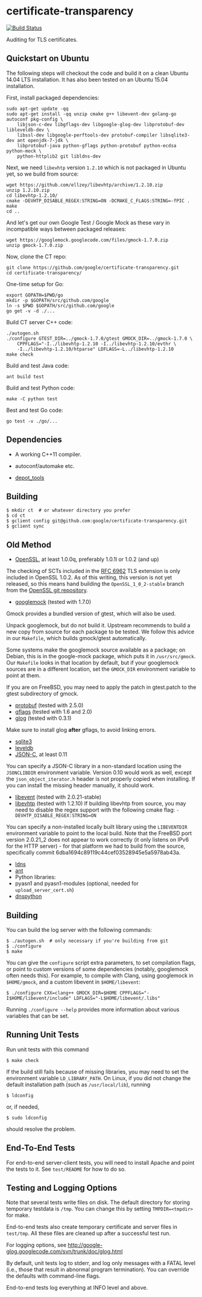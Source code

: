 certificate-transparency
========================

[![Build Status](https://travis-ci.org/google/certificate-transparency.svg?branch=master)](https://travis-ci.org/google/certificate-transparency)

Auditing for TLS certificates.

## Quickstart on Ubuntu ##
The following steps will checkout the code and build it on a clean Ubuntu 14.04 LTS installation.  It has also been tested on an Ubuntu 15.04 installation.

First, install packaged dependencies:

    sudo apt-get update -qq
    sudo apt-get install -qq unzip cmake g++ libevent-dev golang-go autoconf pkg-config \
        libjson-c-dev libgflags-dev libgoogle-glog-dev libprotobuf-dev libleveldb-dev \
        libssl-dev libgoogle-perftools-dev protobuf-compiler libsqlite3-dev ant openjdk-7-jdk \
        libprotobuf-java python-gflags python-protobuf python-ecdsa python-mock \
        python-httplib2 git libldns-dev

Next, we need `libevhtp` version `1.2.10` which is not packaged in Ubuntu yet, so we build from source:

    wget https://github.com/ellzey/libevhtp/archive/1.2.10.zip
    unzip 1.2.10.zip
    cd libevhtp-1.2.10/
    cmake -DEVHTP_DISABLE_REGEX:STRING=ON -DCMAKE_C_FLAGS:STRING=-fPIC .
    make
    cd ..

And let's get our own Google Test / Google Mock as these vary in incompatible ways between packaged releases:

    wget https://googlemock.googlecode.com/files/gmock-1.7.0.zip
    unzip gmock-1.7.0.zip

Now, clone the CT repo:

    git clone https://github.com/google/certificate-transparency.git
    cd certificate-transparency/

One-time setup for Go:

    export GOPATH=$PWD/go
    mkdir -p $GOPATH/src/github.com/google
    ln -s $PWD $GOPATH/src/github.com/google
    go get -v -d ./...

Build CT server C++ code:

    ./autogen.sh
    ./configure GTEST_DIR=../gmock-1.7.0/gtest GMOCK_DIR=../gmock-1.7.0 \
        CPPFLAGS="-I../libevhtp-1.2.10 -I../libevhtp-1.2.10/evthr \
        -I../libevhtp-1.2.10/htparse" LDFLAGS=-L../libevhtp-1.2.10
    make check 

Build and test Java code:

    ant build test

Build and test Python code:

    make -C python test

Best and test Go code:

    go test -v ./go/... 


## Dependencies ##

 - A working C++11 compiler.

 - autoconf/automake etc.

 - [depot_tools](https://www.chromium.org/developers/how-tos/install-depot-tools)

## Building ##

    $ mkdir ct  # or whatever directory you prefer
    $ cd ct
    $ gclient config git@github.com:google/certificate-transparency.git
    $ gclient sync

## Old Method ##

 - [OpenSSL](https://www.openssl.org/source/), at least 1.0.0q,
   preferably 1.0.1l or 1.0.2 (and up)

The checking of SCTs included in the
[RFC 6962](http://tools.ietf.org/html/rfc6962) TLS extension is only
included in OpenSSL 1.0.2. As of this writing, this version is not yet
released, so this means hand building the `OpenSSL_1_0_2-stable`
branch from the
[OpenSSL git repository](https://www.openssl.org/source/repos.html).

 - [googlemock](https://code.google.com/p/googlemock/) (tested with 1.7.0)

Gmock provides a bundled version of gtest, which will also be used.

Unpack googlemock, but do not build it. Upstream recommends to build a
new copy from source for each package to be tested. We follow this
advice in our `Makefile`, which builds gmock/gtest automatically.

Some systems make the googlemock source available as a package; on
Debian, this is in the google-mock package, which puts it in
`/usr/src/gmock`. Our `Makefile` looks in that location by default,
but if your googlemock sources are in a different location, set the
`GMOCK_DIR` environment variable to point at them.

If you are on FreeBSD, you may need to apply the patch in gtest.patch
to the gtest subdirectory of gmock.

 - [protobuf](https://github.com/google/protobuf) (tested with 2.5.0)
 - [gflags](https://github.com/gflags/gflags) (tested with 1.6
   and 2.0)
 - [glog](https://github.com/google/glog) (tested with 0.3.1)

Make sure to install glog **after** gflags, to avoid linking errors.

 - [sqlite3](http://www.sqlite.org/)
 - [leveldb](https://github.com/google/leveldb)
 - [JSON-C](https://github.com/json-c/json-c/), at least 0.11

You can specify a JSON-C library in a non-standard location using the
`JSONCLIBDIR` environment variable. Version 0.10 would work as well,
except the `json_object_iterator.h` header is not properly copied when
installing. If you can install the missing header manually, it should
work.

 - [libevent](http://libevent.org/) (tested with 2.0.21-stable)
 - [libevhtp](https://github.com/ellzey/libevhtp) (tested with 1.2.10)
 If building libevhtp from source, you may need to disable the regex support
 with the following cmake flag: `-DEVHTP_DISABLE_REGEX:STRING=ON`

You can specify a non-installed locally built library using the
`LIBEVENTDIR` environment variable to point to the local build. Note
that the FreeBSD port version 2.0.21_2 does not appear to work
correctly (it only listens on IPv6 for the HTTP server) - for that
platform we had to build from the source, specifically commit
6dba1694c89119c44cef03528945e5a5978ab43a.

 - [ldns](http://www.nlnetlabs.nl/projects/ldns/)
 - [ant](http://ant.apache.org/)
 - Python libraries:
  - pyasn1 and pyasn1-modules (optional, needed for `upload_server_cert.sh`)
  - [dnspython](http://www.dnspython.org/)

## Building ##

You can build the log server with the following commands:

    $ ./autogen.sh  # only necessary if you're building from git
    $ ./configure
    $ make

You can give the `configure` script extra parameters, to set
compilation flags, or point to custom versions of some dependencies
(notably, googlemock often needs this). For example, to compile with
Clang, using googlemock in `$HOME/gmock`, and a custom libevent in
`$HOME/libevent`:

    $ ./configure CXX=clang++ GMOCK_DIR=$HOME CPPFLAGS="-I$HOME/libevent/include" LDFLAGS="-L$HOME/libevent/.libs"

Running `./configure --help` provides more information about various
variables that can be set.

## Running Unit Tests ##

Run unit tests with this command

    $ make check

If the build still fails because of missing libraries, you may need to
set the environment variable `LD_LIBRARY_PATH`. On Linux, if you did
not change the default installation path (such as `/usr/local/lib`),
running

    $ ldconfig

or, if needed,

    $ sudo ldconfig

should resolve the problem.

## End-To-End Tests ##

For end-to-end server-client tests, you will need to install Apache
and point the tests to it. See `test/README` for how to do so.

## Testing and Logging Options ##

Note that several tests write files on disk. The default directory for
storing temporary testdata is `/tmp`. You can change this by setting
`TMPDIR=<tmpdir>` for make.

End-to-end tests also create temporary certificate and server files in
`test/tmp`. All these files are cleaned up after a successful test
run.

For logging options, see
http://google-glog.googlecode.com/svn/trunk/doc/glog.html

By default, unit tests log to stderr, and log only messages with a FATAL level
(i.e., those that result in abnormal program termination).
You can override the defaults with command-line flags.

End-to-end tests log everything at INFO level and above.
